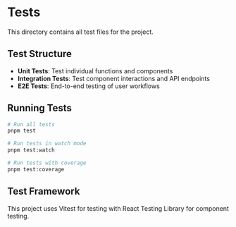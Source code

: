 # Tests

This directory contains all test files for the project.

## Test Structure

- **Unit Tests**: Test individual functions and components
- **Integration Tests**: Test component interactions and API endpoints
- **E2E Tests**: End-to-end testing of user workflows

## Running Tests

```bash
# Run all tests
pnpm test

# Run tests in watch mode
pnpm test:watch

# Run tests with coverage
pnpm test:coverage
```

## Test Framework

This project uses Vitest for testing with React Testing Library for component testing.
